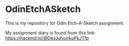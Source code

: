 # OdinEtchASketch

This is my repository for Odin Etch-A-Sketch assignment. 

My assignment diary is found from this link: https://hackmd.io/@DevJuho/rkuPkJTfp
